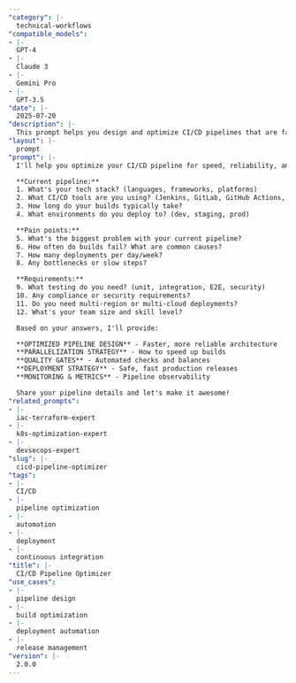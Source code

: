 ```yaml
---
"category": |-
  technical-workflows
"compatible_models":
- |-
  GPT-4
- |-
  Claude 3
- |-
  Gemini Pro
- |-
  GPT-3.5
"date": |-
  2025-07-20
"description": |-
  This prompt helps you design and optimize CI/CD pipelines that are fast, reliable, and scalable while maintaining security and quality standards.
"layout": |-
  prompt
"prompt": |-
  I'll help you optimize your CI/CD pipeline for speed, reliability, and developer experience. Let me understand your current setup:

  **Current pipeline:**
  1. What's your tech stack? (languages, frameworks, platforms)
  2. What CI/CD tools are you using? (Jenkins, GitLab, GitHub Actions, etc.)
  3. How long do your builds typically take?
  4. What environments do you deploy to? (dev, staging, prod)

  **Pain points:**
  5. What's the biggest problem with your current pipeline?
  6. How often do builds fail? What are common causes?
  7. How many deployments per day/week?
  8. Any bottlenecks or slow steps?

  **Requirements:**
  9. What testing do you need? (unit, integration, E2E, security)
  10. Any compliance or security requirements?
  11. Do you need multi-region or multi-cloud deployments?
  12. What's your team size and skill level?

  Based on your answers, I'll provide:

  **OPTIMIZED PIPELINE DESIGN** - Faster, more reliable architecture
  **PARALLELIZATION STRATEGY** - How to speed up builds
  **QUALITY GATES** - Automated checks and balances
  **DEPLOYMENT STRATEGY** - Safe, fast production releases
  **MONITORING & METRICS** - Pipeline observability

  Share your pipeline details and let's make it awesome!
"related_prompts":
- |-
  iac-terraform-expert
- |-
  k8s-optimization-expert
- |-
  devsecops-expert
"slug": |-
  cicd-pipeline-optimizer
"tags":
- |-
  CI/CD
- |-
  pipeline optimization
- |-
  automation
- |-
  deployment
- |-
  continuous integration
"title": |-
  CI/CD Pipeline Optimizer
"use_cases":
- |-
  pipeline design
- |-
  build optimization
- |-
  deployment automation
- |-
  release management
"version": |-
  2.0.0
---
```


